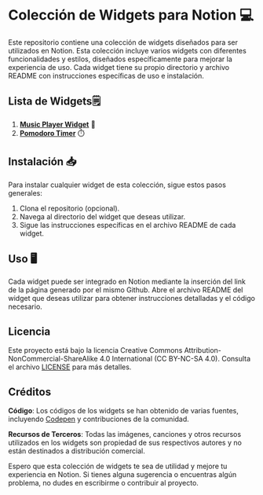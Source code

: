 # Colección de Widgets para Notion 💻

Este repositorio contiene una colección de widgets diseñados para ser utilizados en Notion. Esta colección incluye varios widgets con diferentes funcionalidades y estilos, diseñados específicamente para mejorar la experiencia de uso. Cada widget tiene su propio directorio y archivo README con instrucciones específicas de uso e instalación.

## Lista de Widgets🗒️

1. [**Music Player Widget**](https://github.com/manuelamotatoh/Notion_Widgets/tree/main/Vinyl_Widget) 🎵
2. [**Pomodoro Timer**](https://github.com/manuelamotatoh/Notion_Widgets/tree/main/Pomodoro%20Timer) ⏱️

## Instalación 📥

Para instalar cualquier widget de esta colección, sigue estos pasos generales:

1. Clona el repositorio (opcional).
2. Navega al directorio del widget que deseas utilizar.
3. Sigue las instrucciones específicas en el archivo README de cada widget.

## Uso 🖥️
Cada widget puede ser integrado en Notion mediante la inserción del link de la página generado por el mismo Github. Abre el archivo README del widget que deseas utilizar para obtener instrucciones detalladas y el código necesario.

## Licencia 
Este proyecto está bajo la licencia Creative Commons Attribution-NonCommercial-ShareAlike 4.0 International (CC BY-NC-SA 4.0). Consulta el archivo [LICENSE](https://manuelamotatoh.github.io/Notion_Widgets/LICENSE.md) para más detalles.

## Créditos
**Código**: Los códigos de los widgets se han obtenido de varias fuentes, incluyendo [Codepen](https://codepen.io/) y contribuciones de la comunidad.

**Recursos de Terceros**: Todas las imágenes, canciones y otros recursos utilizados en los widgets son propiedad de sus respectivos autores y no están destinados a distribución comercial.

Espero que esta colección de widgets te sea de utilidad y mejore tu experiencia en Notion. Si tienes alguna sugerencia o encuentras algún problema, no dudes en escribirme o contribuir al proyecto.
